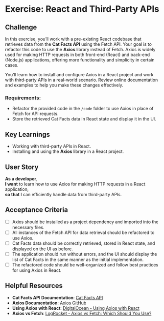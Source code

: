 # Exercise: React and Third-Party APIs

## Challenge

In this exercise, you’ll work with a pre-existing React codebase that retrieves data from the **Cat Facts API** using the Fetch API. Your goal is to refactor this code to use the **Axios** library instead of Fetch. Axios is widely used for making HTTP requests in both front-end (React) and back-end (Node.js) applications, offering more functionality and simplicity in certain cases.

You’ll learn how to install and configure Axios in a React project and work with third-party APIs in a real-world scenario. Review online documentation and examples to help you make these changes effectively.

### Requirements:

- Refactor the provided code in the `/code` folder to use Axios in place of Fetch for API requests.
- Store the retrieved Cat Facts data in React state and display it in the UI.

## Key Learnings

- Working with third-party APIs in React.
- Installing and using the **Axios** library in a React project.

## User Story

**As a developer**,  
**I want** to learn how to use Axios for making HTTP requests in a React application,  
**so that** I can efficiently handle data from third-party APIs.

## Acceptance Criteria

- [ ] Axios should be installed as a project dependency and imported into the necessary files.
- [ ] All instances of the Fetch API for data retrieval should be refactored to use Axios.
- [ ] Cat Facts data should be correctly retrieved, stored in React state, and displayed on the UI as before.
- [ ] The application should run without errors, and the UI should display the list of Cat Facts in the same manner as the initial implementation.
- [ ] The refactored code should be well-organized and follow best practices for using Axios in React.

## Helpful Resources

- **Cat Facts API Documentation**: [Cat Facts API](https://catfact.ninja/)
- **Axios Documentation**: [Axios GitHub](https://github.com/axios/axios)
- **Using Axios with React**: [DigitalOcean - Using Axios with React](https://www.digitalocean.com/community/tutorials/react-axios-react)
- **Axios vs Fetch**: [LogRocket - Axios vs Fetch: Which Should You Use?](https://blog.logrocket.com/axios-vs-fetch-best-http-requests/)
